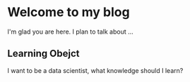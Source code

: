 # Welcome to my blog

I'm glad you are here. I plan to talk about ...

## Learning Obejct

I want to be a data scientist, what knowledge should I learn?
